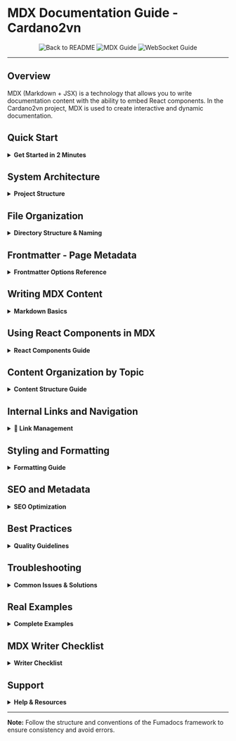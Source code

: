 # MDX Documentation Guide - Cardano2vn

<div align="center">
  <a href="README.md" style="text-decoration: none;">
    <img src="https://img.shields.io/badge/Back_to-Main_README-blue?style=for-the-badge" alt="Back to README" />
  </a>
  <a href="#overview" style="text-decoration: none;">
    <img src="https://img.shields.io/badge/Current-MDX_Guide-green?style=for-the-badge" alt="MDX Guide" />
  </a>
  <a href="scripts/WEBSOCKET_README.md" style="text-decoration: none;">
    <img src="https://img.shields.io/badge/Go_to-WebSocket_Guide-orange?style=for-the-badge" alt="WebSocket Guide" />
  </a>
</div>

---

## Overview

MDX (Markdown + JSX) is a technology that allows you to write documentation content with the ability to embed React components. In the Cardano2vn project, MDX is used to create interactive and dynamic documentation.

## Quick Start

<details>
<summary><strong>Get Started in 2 Minutes</strong></summary>

### 1. Create MDX File
```bash
touch content/docs/your-topic/your-page.mdx
```

### 2. Basic Structure
```mdx
---
title: "Page Title"
description: "Brief description"
date: "2024-12-25"
author: "Author Name"
---

# Main Title
Content here...
```

</details>

## System Architecture

<details>
<summary><strong>Project Structure</strong></summary>

```
cardano2vn/
├── content/docs/                    # Directory containing all MDX files
│   ├── index.mdx                   # Docs homepage
│   ├── learn-about-cardano/        # Topic: Learn about Cardano
│   │   ├── introduction/
│   │   │   └── introduction.mdx
│   │   ├── learn/
│   │   │   ├── cardano-nodes/
│   │   │   │   └── cardano-nodes.mdx
│   │   │   └── consensus-explained/
│   │   │       └── consensus-explained.mdx
│   │   └── new-to-cardano/
│   │       └── what-is-a-blockchain/
│   │           └── what-is-a-blockchain.mdx
│   ├── education/                   # Topic: Education
│   │   ├── community-education-initiatives.mdx
│   │   ├── input-output-education.mdx
│   │   └── plutus-ioneer-program.mdx
│   ├── explore-developer-resources/ # Topic: Developer Resources
│   │   ├── native-tokens/
│   │   │   └── native-tokens.mdx
│   │   ├── smart-contracts/
│   │   │   ├── aiken/
│   │   │   │   └── aiken.mdx
│   │   │   ├── marlowe/
│   │   │   │   └── marlowe.mdx
│   │   │   └── plutus/
│   │   │       └── plutus.mdx
│   │   └── welcome/
│   │       └── welcome.mdx
│   ├── stake-pool-operations/       # Topic: Stake Pool Operations
│   │   ├── about-stake-pools-operators-and-owners/
│   │   │   └── about-stake-pools-operators-and-owners.mdx
│   │   ├── creating-keys-and-operational-certificates/
│   │   │   └── creating-keys-and-operational-certificates.mdx
│   │   └── ...
│   └── testnets/                   # Topic: Testnets
│       ├── getting-started-with-cardano-testnets/
│       │   └── getting-started-with-cardano-testnets.mdx
│       └── ...
├── src/
│   ├── mdx-components.tsx          # MDX components configuration
│   ├── app/docs/                   # Route handler for docs
│   │   └── [[...slug]]/
│   │       └── page.tsx
│   └── constants/docs.ts           # Navigation configuration
└── next.config.ts                  # Next.js configuration with MDX
```

</details>

## File Organization

<details>
<summary><strong>Directory Structure & Naming</strong></summary>

### Directory Structure
```
content/docs/
├── learn-about-cardano/     # Cardano basics
├── education/               # Educational content
├── explore-developer-resources/ # Developer tools
├── stake-pool-operations/   # Stake pool guides
└── testnets/               # Testnet documentation
```

### Naming Convention
- `cardano-nodes.mdx`
- `cardano_nodes.mdx`

</details>

## Frontmatter - Page Metadata

<details>
<summary><strong>Frontmatter Options Reference</strong></summary>

### Standard Frontmatter structure

```yaml
---
title: "Page Name"
description: "Brief description (used for SEO and preview)"
date: "YYYY-MM-DD"
author: "Author Name"
tags: ["cardano", "blockchain", "tutorial"]
category: "education"
difficulty: "beginner" # beginner, intermediate, advanced
readTime: "5 min"
lastUpdated: "2024-12-25"
---
```

### Frontmatter Options Reference

| Field | Required | Example |
|-------|----------|---------|
| `title` | Yes | "Cardano Wallet Guide" |
| `description` | Yes | "Learn to create Cardano wallet" |
| `date` | Yes | "2024-12-25" |
| `author` | Yes | "Cardano2vn Team" |
| `difficulty` | No | "beginner/intermediate/advanced" |
| `readTime` | No | "10 min" |
| `tags` | No | `["cardano", "wallet"]` |

### Real Frontmatter example

```yaml
---
title: "Introduction to Cardano Blockchain"
description: "Learn the basics of Cardano, a third-generation blockchain with scientific proof"
date: "2024-12-25"
author: "Cardano2vn Team"
tags: ["cardano", "blockchain", "introduction", "basics"]
category: "learn-about-cardano"
difficulty: "beginner"
readTime: "10 min"
lastUpdated: "2024-12-25"
---
```

</details>

## Writing MDX Content

<details>
<summary><strong>Markdown Basics</strong></summary>

### 1. Basic Markdown

```mdx
# Level 1 Heading - Use only for main title
## Level 2 Heading - Use for main sections
### Level 3 Heading - Use for subsections
#### Level 4 Heading - Use for small items

**Bold text** and *italic text*

> Blockquote - important quote

---

[Link text](https://example.com)

![Alt text](https://example.com/image.jpg)
```

### 2. Code blocks with syntax highlighting

```mdx
### JavaScript/TypeScript
```javascript
const cardano = {
  name: "Cardano",
  type: "blockchain",
  consensus: "Ouroboros"
};

console.log(cardano.name);
```

### Bash commands
```bash
# Check Cardano CLI version
cardano-cli --version

# Query blockchain tip
cardano-cli query tip --mainnet
```

### JSON
```json
{
  "poolId": "pool1...",
  "ticker": "CARD",
  "description": "Cardano Stake Pool"
}
```

### YAML
```yaml
# cardano-node config
ShelleyGenesisFile: genesis.json
AlonzoGenesisFile: alonzo-genesis.json
```

### 3. Lists and Tables

```mdx
### Unordered list
- Cardano is a third-generation blockchain
- Uses Ouroboros consensus
- Supports smart contracts with Plutus

### Ordered list
1. Install Cardano CLI
2. Create wallet
3. Stake ADA

### Nested list
- Cardano Features:
  - Smart Contracts
  - Native Tokens
  - Staking
  - Governance

### Table
| Feature | Description | Status |
|---------|-------------|--------|
| Smart Contracts | Plutus & Marlowe | Active |
| Native Tokens | CIP-68 | Active |
| Staking | Delegation | Active |
| Governance | Voltaire | In Progress |
```

</details>

## Using React Components in MDX

<details>
<summary><strong>React Components Guide</strong></summary>

### 1. Available Components

```mdx
### Alert Box
<AlertBox type="info" title="Important Information">
  Cardano uses Proof of Stake instead of Proof of Work.
</AlertBox>

<AlertBox type="warning" title="Warning">
  Always backup your private keys.
</AlertBox>

<AlertBox type="error" title="Error">
  Never share private keys with anyone.
</AlertBox>
```

### 2. Code Demo Component

```mdx
### Interactive Code Demo
<CodeDemo 
  language="javascript"
  title="Cardano Address Generation"
>
```javascript
import { Cardano } from '@meshsdk/core';

const address = Cardano.getAddress();
console.log(address);
```
</CodeDemo>
```

### 3. Custom Components

```mdx
### Cardano Info Card
<CardanoInfoCard
  title="Ouroboros Consensus"
  description="Proof of Stake algorithm"
  icon="shield"
  link="/docs/consensus"
/>

### Feature Comparison
<ComparisonTable
  features={[
    { name: "Cardano", consensus: "PoS", smartContracts: "Yes" },
    { name: "Bitcoin", consensus: "PoW", smartContracts: "Limited" },
    { name: "Ethereum", consensus: "PoS", smartContracts: "Yes" }
  ]}
/>
```

</details>

## Content Organization by Topic

<details>
<summary><strong>Content Structure Guide</strong></summary>

### 1. Standard directory structure

```
content/docs/
├── learn-about-cardano/           # Learn about Cardano
│   ├── introduction/
│   │   └── introduction.mdx       # General introduction
│   ├── learn/
│   │   ├── cardano-nodes/
│   │   │   └── cardano-nodes.mdx # About Cardano nodes
│   │   ├── consensus-explained/
│   │   │   └── consensus-explained.mdx # Consensus explanation
│   │   └── ouroboros-overview/
│   │       └── ouroboros-overview.mdx # Ouroboros overview
│   └── new-to-cardano/
│       ├── what-is-a-blockchain/
│       │   └── what-is-a-blockchain.mdx # What is blockchain
│       └── what-is-a-cryptocurrency/
│           └── what-is-a-cryptocurrency.mdx # What is cryptocurrency
├── education/                     # Education
│   ├── community-education-initiatives.mdx
│   ├── input-output-education.mdx
│   └── plutus-ioneer-program.mdx
├── explore-developer-resources/   # Developer Resources
│   ├── native-tokens/
│   │   └── native-tokens.mdx
│   ├── smart-contracts/
│   │   ├── aiken/
│   │   │   └── aiken.mdx
│   │   ├── marlowe/
│   │   │   └── marlowe.mdx
│   │   └── plutus/
│   │       └── plutus.mdx
│   └── welcome/
│       └── welcome.mdx
├── stake-pool-operations/         # Stake Pool Operations
│   ├── about-stake-pools-operators-and-owners/
│   │   └── about-stake-pools-operators-and-owners.mdx
│   ├── creating-keys-and-operational-certificates/
│   │   └── creating-keys-and-operational-certificates.mdx
│   ├── establishing-connectivity-between-the-nodes/
│   │   └── establishing-connectivity-between-the-nodes.mdx
│   └── ...
└── testnets/                     # Testnets
    ├── getting-started-with-cardano-testnets/
    │   └── getting-started-with-cardano-testnets.mdx
    ├── creating-a-local-testnet/
    │   └── creating-a-local-testnet.mdx
    └── ...
```

### 2. Naming Convention

```bash
# Good file names
cardano-nodes.mdx
consensus-explained.mdx
what-is-a-blockchain.mdx
stake-pool-setup.mdx

# Bad file names
cardano_nodes.mdx
consensus-explained-page.mdx
blockchain-intro.mdx
```

### 3. Standard content structure

```mdx
---
title: "Page Name"
description: "Brief description"
date: "2024-12-25"
author: "Author Name"
---

# Main Title

## Overview
Brief introduction about the topic.

## Main Content

### Section 1: Basic Concepts
Detailed content...

### Section 2: Practical Guide
Step-by-step instructions...

### Section 3: Real Examples
Concrete examples...

## Summary
Key points summary.

## References
- [Link 1](https://example.com)
- [Link 2](https://example.com)
```

</details>

## Internal Links and Navigation

<details>
<summary><strong>🔗 Link Management</strong></summary>

### 1. Internal links

```mdx
### Link to another page
Learn more about [Cardano Nodes](/docs/learn-about-cardano/learn/cardano-nodes/cardano-nodes).

### Link with anchor
See details about [Consensus](/docs/learn-about-cardano/learn/consensus-explained/consensus-explained#ouroboros).

### Relative link
Read more about [Blockchain Basics](/docs/learn-about-cardano/new-to-cardano/what-is-a-blockchain/what-is-a-blockchain).
```

### 2. External Links

```mdx
### External links
- [Cardano Official Documentation](https://docs.cardano.org)
- [IOHK Research Papers](https://iohk.io/en/research/library/)
- [Cardano Foundation](https://cardanofoundation.org)
```

### 3. Link Formats Reference

```mdx
# Link to another page
[Cardano Nodes](/docs/learn-about-cardano/learn/cardano-nodes/cardano-nodes)

# Link with anchor
[Consensus](/docs/learn-about-cardano/learn/consensus-explained#ouroboros)

# External link
[Cardano Docs](https://docs.cardano.org)
```

</details>

## Styling and Formatting

<details>
<summary><strong>Formatting Guide</strong></summary>

### 1. Typography

```mdx
# Level 1 Heading - Use only for main title
## Level 2 Heading - Use for main sections
### Level 3 Heading - Use for subsections
#### Level 4 Heading - Use for small items

**Bold text** - Emphasize important content
*Italic text* - Light emphasis
`inline code` - Short code
~~Strikethrough~~ - Outdated content
```

### 2. Blockquotes

```mdx
> **Important Note:** Always backup your private keys before performing any operations.

> **Best Practice:** Use hardware wallet for storing large amounts of ADA.

> **Warning:** Never share private keys with anyone.
```

### 3. Code Blocks with Line Numbers

```mdx
```javascript:1:10
// Cardano address generation example
import { Cardano } from '@meshsdk/core';

const generateAddress = () => {
  const address = Cardano.getAddress();
  return address;
};

console.log(generateAddress());
```
```

</details>

## Advanced Components

<details>
<summary><strong>Advanced Features</strong></summary>

### 1. Interactive Diagrams

```mdx
### Cardano Architecture
<ArchitectureDiagram
  layers={[
    { name: "Application", components: ["dApps", "Wallets"] },
    { name: "Consensus", components: ["Ouroboros"] },
    { name: "Network", components: ["P2P Network"] },
    { name: "Settlement", components: ["UTXO Model"] }
  ]}
/>
```

### 2. Progress Indicators

```mdx
### Cardano Development Phases
<ProgressTimeline
  phases={[
    { name: "Byron", status: "completed", year: "2017" },
    { name: "Shelley", status: "completed", year: "2020" },
    { name: "Goguen", status: "completed", year: "2021" },
    { name: "Basho", status: "in-progress", year: "2022" },
    { name: "Voltaire", status: "planned", year: "2024" }
  ]}
/>
```

### 3. Comparison Tables

```mdx
### Consensus Comparison
<ComparisonTable
  headers={["Feature", "Cardano", "Bitcoin", "Ethereum"]}
  rows={[
    ["Consensus", "Ouroboros PoS", "Nakamoto PoW", "Casper PoS"],
    ["TPS", "250+", "7", "15-30"],
    ["Energy", "Low", "High", "Medium"],
    ["Smart Contracts", "Plutus/Marlowe", "Limited", "Solidity"]
  ]}
/>
```

</details>

## SEO and Metadata

<details>
<summary><strong>SEO Optimization</strong></summary>

### 1. Frontmatter SEO

```yaml
---
title: "Guide to Creating Cardano Stake Pool"
description: "Detailed guide on how to create and operate a Cardano stake pool from A-Z"
keywords: ["cardano", "stake pool", "staking", "ada", "blockchain"]
author: "Cardano2vn Team"
date: "2024-12-25"
lastUpdated: "2024-12-25"
readTime: "15 min"
difficulty: "advanced"
category: "stake-pool-operations"
tags: ["stake-pool", "cardano", "tutorial", "advanced"]
ogImage: "/images/stake-pool-guide.jpg"
---
```

### 2. Structured Data

```mdx
<script type="application/ld+json">
{
  "@context": "https://schema.org",
  "@type": "HowTo",
  "name": "Create Cardano Stake Pool",
  "description": "Guide to create stake pool",
  "step": [
    {
      "@type": "HowToStep",
      "name": "Install Cardano Node",
      "text": "Install Cardano node on server"
    }
  ]
}
</script>
```

</details>

## Best Practices

<details>
<summary><strong>Quality Guidelines</strong></summary>

### 1. Content Organization

- [ ] Use clear heading hierarchy
- [ ] Create logically structured content
- [ ] Use lists for enumerated information
- [ ] Add real code examples
- [ ] Include screenshots and diagrams

### 2. Writing Style

- [ ] Write clearly and understandably
- [ ] Use active voice
- [ ] Avoid unnecessary jargon
- [ ] Add context for technical terms
- [ ] Include practical examples

### 3. Code Examples

- [ ] Use syntax highlighting
- [ ] Add explanatory comments
- [ ] Include error handling
- [ ] Provide complete working examples
- [ ] Test code before publishing

### 4. Images and Media

```mdx
### Screenshots
![Cardano Node Setup](/images/cardano-node-setup.png)

### Diagrams
![Cardano Architecture](/images/cardano-architecture.svg)

### Videos
<VideoPlayer
  src="https://www.youtube.com/embed/VIDEO_ID"
  title="Cardano Tutorial"
/>
```

</details>

## Troubleshooting

<details>
<summary><strong>Common Issues & Solutions</strong></summary>

### 1. Common Issues

**Issue: Component not rendering**
```bash
# Check import in mdx-components.tsx
import { YourComponent } from './path/to/component';

# Check export
export default YourComponent;
```

**Issue: Syntax highlighting not working**
```bash
# Install highlight.js
npm install highlight.js

# Import in mdx-components.tsx
import 'highlight.js/styles/github.css';
```

**Issue: Internal links not working**
```mdx
# Correct format
[Link text](/docs/path/to/page)

# Wrong format
[Link text](docs/path/to/page)
```

### 2. Debug Techniques

```typescript
// Add console.log for debugging
console.log('MDX Content:', page.data.body);
console.log('Page Data:', page.data);
console.log('Navigation:', docCategories);
```

</details>

## Real Examples

<details>
<summary><strong>Complete Examples</strong></summary>

### 1. Tutorial Page

```mdx
---
title: "Guide to Creating Cardano Wallet"
description: "Detailed guide on how to create and use Cardano wallet"
date: "2024-12-25"
author: "Cardano2vn Team"
difficulty: "beginner"
readTime: "10 min"
---

# Guide to Creating Cardano Wallet

## Overview

Cardano wallet is an essential tool for interacting with the Cardano blockchain. This guide will help you create a secure wallet.

## Step 1: Choose Wallet

There are different types of wallets:

- **Daedalus**: Full node wallet (most secure)
- **Yoroi**: Light wallet (convenient)
- **Eternl**: Mobile wallet (portable)

## Step 2: Create Wallet

### Using Daedalus

```bash
# Download Daedalus
wget https://daedaluswallet.io/download

# Install
sudo dpkg -i daedalus-*.deb
```

### Using Yoroi

```javascript
// Create wallet programmatically
import { YoroiWallet } from '@yoroi/wallet';

const wallet = await YoroiWallet.create({
  name: 'My Cardano Wallet',
  password: 'secure-password'
});
```

## Step 3: Backup and Security

> **Important:** Always backup recovery phrase and store securely.

### Backup Recovery Phrase

1. Write down the 24-word recovery phrase
2. Store offline (not on computer)
3. Test restore wallet before using

## Step 4: Receive ADA

```bash
# Generate address to receive ADA
cardano-cli address key-gen \
  --verification-key-file payment.vkey \
  --signing-key-file payment.skey

cardano-cli address build \
  --payment-verification-key-file payment.vkey \
  --out-file payment.addr
```

## Summary

- Choose wallet suitable for your needs
- Create wallet with strong password
- Backup recovery phrase securely
- Test restore before using

## References

- [Cardano Documentation](https://docs.cardano.org)
- [Daedalus Wallet](https://daedaluswallet.io)
- [Yoroi Wallet](https://yoroi-wallet.com)
```

### 2. Technical Reference Page

```mdx
---
title: "Cardano CLI Commands Reference"
description: "Complete reference for Cardano CLI commands"
date: "2024-12-25"
author: "Cardano2vn Team"
difficulty: "intermediate"
readTime: "20 min"
---

# Cardano CLI Commands Reference

## Overview

Cardano CLI is a command-line tool for interacting with the Cardano blockchain. This document provides a complete reference for important commands.

## Query Commands

### Check node status

```bash
# Query tip
cardano-cli query tip --mainnet

# Query protocol parameters
cardano-cli query protocol-parameters --mainnet --out-file protocol.json

# Query stake distribution
cardano-cli query stake-distribution --mainnet
```

### Check wallet

```bash
# Query UTXO
cardano-cli query utxo \
  --address $(cat payment.addr) \
  --mainnet

# Query stake address
cardano-cli query stake-address-info \
  --address stake1... \
  --mainnet
```

## Transaction Commands

### Create transaction

```bash
# Build transaction
cardano-cli transaction build \
  --tx-in $TXIN \
  --tx-out $(cat payment.addr)+1000000 \
  --change-address $(cat payment.addr) \
  --mainnet \
  --out-file tx.raw

# Sign transaction
cardano-cli transaction sign \
  --tx-body-file tx.raw \
  --signing-key-file payment.skey \
  --mainnet \
  --out-file tx.signed

# Submit transaction
cardano-cli transaction submit \
  --tx-file tx.signed \
  --mainnet
```

## Stake Pool Commands

### Create stake pool

```bash
# Generate keys
cardano-cli node key-gen \
  --cold-verification-key-file cold.vkey \
  --cold-signing-key-file cold.skey \
  --operational-certificate-issue-counter opcert.counter

# Register stake pool
cardano-cli stake-pool registration-certificate \
  --cold-verification-key-file cold.vkey \
  --vrf-verification-key-file vrf.vkey \
  --pool-pledge 1000000000 \
  --pool-cost 340000000 \
  --pool-margin 0.05 \
  --reward-account-verification-key-file stake.vkey \
  --pool-owner-stake-verification-key-file stake.vkey \
  --out-file pool-registration.cert
```

## Error Handling

### Common Errors

| Error | Cause | Solution |
|-------|-------|----------|
| `Network.Socket.connect` | Node not connected | Check if node is running |
| `UTxO (UTxOError)` | Insufficient UTXO | Check balance |
| `ValidationError` | Invalid transaction | Check parameters |

### Debug Commands

```bash
# Check node logs
journalctl -u cardano-node -f

# Check network connectivity
ping 8.8.8.8

# Check disk space
df -h
```

## Best Practices

### Performance

- Use `--mainnet` flag for production
- Use `--testnet-magic 1097911063` for testnet
- Backup keys regularly
- Monitor node performance

### Security

- Never share private keys
- Use hardware wallet for large amounts
- Test on testnet before mainnet
- Keep software updated

## References

- [Cardano CLI Documentation](https://docs.cardano.org/cardano-node/reference/)
- [Cardano Developer Portal](https://developers.cardano.org)
- [IOHK Technical Documentation](https://iohk.io/en/research/library/)
```

</details>

## Quick Reference

<details>
<summary><strong>Quick Reference</strong></summary>

### File Extensions
- `.mdx` - MDX files with React components
- `.md` - Standard Markdown files

### Common Directories
- `content/docs/` - All documentation files
- `src/mdx-components.tsx` - Component configuration
- `src/constants/docs.ts` - Navigation configuration

### Development Commands
```bash
# Start development server
npm run dev

# Build project
npm run build

# Check for errors
npm run lint
```

</details>

## MDX Writer Checklist

<details>
<summary><strong>Writer Checklist</strong></summary>

### Before writing
- [ ] Define topic and objectives
- [ ] Research related content
- [ ] Prepare code examples
- [ ] Create detailed outline

### While writing
- [ ] Use complete frontmatter
- [ ] Create clear heading hierarchy
- [ ] Add real code examples
- [ ] Include screenshots/diagrams
- [ ] Write structured content

### After writing
- [ ] Review and edit content
- [ ] Test code examples
- [ ] Check internal links
- [ ] Verify external links
- [ ] Test on development server

</details>

## Support

<details>
<summary><strong>Help & Resources</strong></summary>

### Debug Commands
```typescript
console.log('MDX Content:', page.data.body);
console.log('Page Data:', page.data);
```

### Resources
- [MDX Documentation](https://mdxjs.com/)
- [Fumadocs Documentation](https://fumadocs.vercel.app/)
- [Next.js MDX](https://nextjs.org/docs/advanced-features/using-mdx)

</details>

---

**Note:** Follow the structure and conventions of the Fumadocs framework to ensure consistency and avoid errors. 
